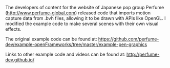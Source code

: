 The developers of content for the website of Japanese pop group Perfume (http://www.perfume-global.com) released code that imports motion capture data from .bvh files, allowing it to be drawn with APIs like OpenGL.  I modified the example code to make several scenes with their own visual effects.

The original example code can be found at: https://github.com/perfume-dev/example-openFrameworks/tree/master/example-pen-graphics

Links to other example code and videos can be found at: http://perfume-dev.github.io/